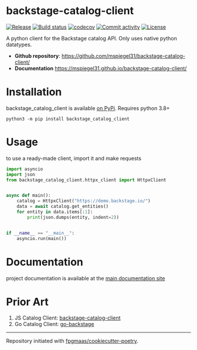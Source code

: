 # backstage-catalog-client

[![Release](https://img.shields.io/github/v/release/mspiegel31/backstage-catalog-client)](https://img.shields.io/github/v/release/mspiegel31/backstage-catalog-client)
[![Build status](https://img.shields.io/github/actions/workflow/status/mspiegel31/backstage-catalog-client/main.yml?branch=main)](https://github.com/mspiegel31/backstage-catalog-client/actions/workflows/main.yml?query=branch%3Amain)
[![codecov](https://codecov.io/gh/mspiegel31/backstage-catalog-client/branch/main/graph/badge.svg)](https://codecov.io/gh/mspiegel31/backstage-catalog-client)
[![Commit activity](https://img.shields.io/github/commit-activity/m/mspiegel31/backstage-catalog-client)](https://img.shields.io/github/commit-activity/m/mspiegel31/backstage-catalog-client)
[![License](https://img.shields.io/github/license/mspiegel31/backstage-catalog-client)](https://img.shields.io/github/license/mspiegel31/backstage-catalog-client)

A python client for the Backstage catalog API. Only uses native python datatypes.

- **Github repository**: <https://github.com/mspiegel31/backstage-catalog-client/>
- **Documentation** <https://mspiegel31.github.io/backstage-catalog-client/>

# Installation

backstage_catalog_client is available [on PyPi](https://pypi.org/project/backstage_catalog_client/). Requires python 3.8+

```
python3 -m pip install backstage_catalog_client
```

# Usage

to use a ready-made client, import it and make requests

```python
import asyncio
import json
from backstage_catalog_client.httpx_client import HttpxClient


async def main():
    catalog = HttpxClient("https://demo.backstage.io/")
    data = await catalog.get_entities()
    for entity in data.items[:1]:
        print(json.dumps(entity, indent=2))


if __name__ == "__main__":
    asyncio.run(main())
```

# Documentation

project documentation is available at the [main documentation site](https://mspiegel31.github.io/backstage-catalog-client/)

# Prior Art

1. JS Catalog Client: [backstage-catalog-client](https://www.npmjs.com/package/@backstage/catalog-client)
1. Go Catalog Client: [go-backstage](https://github.com/tdabasinskas/go-backstage)

---

Repository initiated with [fpgmaas/cookiecutter-poetry](https://github.com/fpgmaas/cookiecutter-poetry).
